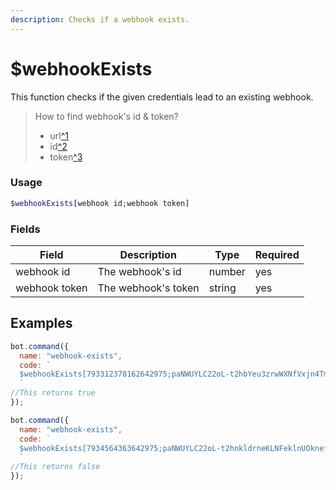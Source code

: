 ```yaml
---
description: Checks if a webhook exists.
---
```


# $webhookExists

This function checks if the given credentials lead to an existing webhook.

> How to find webhook's id & token?
>
> * url[^1](https://discord.com/api/webhooks/9bNapddEOy832Oba8SWAS\_9k2lpf5l9mHzEhj4a6ylREvSugbgkkiEfwg91Xmi8zb\_)
> * id[^2](793312378162642975/)
> * token[^3](9bNapddEOy832Oba8SWAS\_9k2lpf5l9mHzEhj4a6ylREvSugbgkkiEfwg91Xmi8zb\_/)

### Usage

```php
$webhookExists[webhook id;webhook token]
```

### Fields

| Field         | Description         | Type   | Required |
| ------------- | ------------------- | ------ | -------- |
| webhook id    | The webhook's id    | number | yes      |
| webhook token | The webhook's token | string | yes      |

## Examples

```javascript
bot.command({
  name: "webhook-exists",
  code: `
  $webhookExists[793312378162642975;paNWUYLC22oL-t2hbYeu3zrwWXNfVxjn4TmDDVTISNVRbytCbptYM4DETJDTPzG-1JcA] 
  ` 
//This returns true
});

bot.command({
  name: "webhook-exists",
  code: `
  $webhookExists[7934564363642975;paNWUYLC22oL-t2hnkldrneKLNFeklnUOknefwmOI34Ahgf] 
  ` 
//This returns false
});
```
